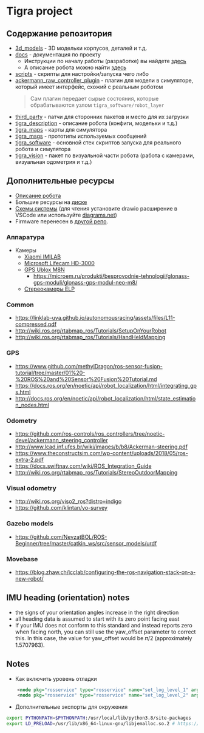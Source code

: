 # Tigra project

## Содержание репозитория

- [3d_models](3d_models) - 3D модельки корпусов, деталей и т.д.
- [docs](docs) - документация по проекту
    - Инструкции по началу работы (разработке) вы найдете [здесь](docs/DEVELOPMENT.md)
    - А описание робота можно найти [здесь](docs/DESCRIPTION.md)
- [scripts](scripts) - скрипты для настройки/запуска чего либо
- [ackermann_raw_controller_plugin](ackermann_raw_controller_plugin) - плагин для модели в симуляторе, который имеет интерфейс, схожий с реальным роботом
    > Сам плагин передает сырые состояния, которые обрабатываются узлом `tigra_software/robot_layer`
- [third_party](third_party) - патчи для сторонних пакетов и место для их загрузки
- [tigra_description](tigra_description) - описание робота (конфиги, модельки и т.д.)
- [tigra_maps](tigra_maps) - карты для симулятора
- [tigra_msgs](tigra_msgs) - прототипы используемых сообщений
- [tigra_software](tigra_software) - основной стек скриптов запуска для реального робота и симулятора
- [tigra_vision](tigra_vision) - пакет по визуальной части робота (работа с камерами, визуальная одометрия и т.д.)

## Дополнительные ресурсы

- [Описание робота](https://lavish-podium-945.notion.site/Tigra-c740280f21394deb8394ce08008f9b60)
- Большие ресурсы на [диске](https://disk.yandex.ru/d/1sRPly7asQT_Gg)
- [Схемы системы](docs/Schemes.drawio) (для чтения установите drawio расширение в VSCode или используйте [diagrams.net](https://app.diagrams.net/))
- Firmware перенесен в [другой репо](https://github.com/lsd-maddrive/tigra-firmware).


### Аппаратура

- Камеры
    - [Xiaomi IMILAB](https://market.yandex.ru/product--veb-kamera-xiaomi-imilab-chernyi/668572011?cpa=1&sku=100956420730)
    - [Microsoft Lifecam HD-3000](https://www.microsoft.com/ru-ru/accessories/products/webcams/lifecam-hd-3000)
    - [GPS Ublox M8N](https://www.u-blox.com/en/product/neo-m8-series)
        - https://microem.ru/produkti/besprovodnie-tehnologii/glonass-gps-moduli/glonass-gps-modul-neo-m8/
    - [Cтереокамеры ELP](http://www.elpcctv.com/elp-720p-cmos-ov9712-sensor-mjpeg-yuy2-dual-lens-stereo-usb-camera-module-with-uvc-for-robot-vision-p-135.html)

### Common

- https://linklab-uva.github.io/autonomousracing/assets/files/L11-compressed.pdf
- http://wiki.ros.org/rtabmap_ros/Tutorials/SetupOnYourRobot
- http://wiki.ros.org/rtabmap_ros/Tutorials/HandHeldMapping

### GPS

- https://www.github.com/methylDragon/ros-sensor-fusion-tutorial/tree/master/01%20-%20ROS%20and%20Sensor%20Fusion%20Tutorial.md
- https://docs.ros.org/en/noetic/api/robot_localization/html/integrating_gps.html
- http://docs.ros.org/en/noetic/api/robot_localization/html/state_estimation_nodes.html

### Odometry

- https://github.com/ros-controls/ros_controllers/tree/noetic-devel/ackermann_steering_controller
- http://www.lcad.inf.ufes.br/wiki/images/b/b8/Ackerman-steering.pdf
- https://www.theconstructsim.com/wp-content/uploads/2018/05/ros-extra-2.pdf
- https://docs.swiftnav.com/wiki/ROS_Integration_Guide
- http://wiki.ros.org/rtabmap_ros/Tutorials/StereoOutdoorMapping

### Visual odometry

- http://wiki.ros.org/viso2_ros?distro=indigo
- https://github.com/klintan/vo-survey

### Gazebo models

- https://github.com/NevzatBOL/ROS-Beginner/tree/master/catkin_ws/src/sensor_models/urdf

### Movebase

- https://blog.zhaw.ch/icclab/configuring-the-ros-navigation-stack-on-a-new-robot/


## IMU heading (orientation) notes

- the signs of your orientation angles increase in the right direction
- all heading data is assumed to start with its zero point facing east
- If your IMU does not conform to this standard and instead reports zero when facing north, you can still use the yaw_offset parameter to correct this. In this case, the value for yaw_offset would be 𝜋/2 (approximately 1.5707963).


## Notes

- Как включить уровень отладки

```xml
    <node pkg="rosservice" type="rosservice" name="set_log_level_1" args="call --wait /tigra/rosserial_server/set_logger_level 'ros.rosserial_server' 'debug'" />
    <node pkg="rosservice" type="rosservice" name="set_log_level_2" args="call --wait /tigra/rosserial_server/set_logger_level 'ros.roscpp' 'debug'" />
```

- Дополнительные экспорты для окружения

```bash
export PYTHONPATH=$PYTHONPATH:/usr/local/lib/python3.8/site-packages
export LD_PRELOAD=/usr/lib/x86_64-linux-gnu/libjemalloc.so.2 # https://github.com/SteveMacenski/spatio_temporal_voxel_layer/issues/167
```

